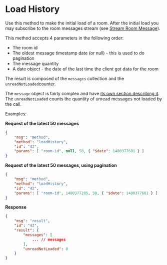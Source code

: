 # Load History

Use this method to make the initial load of a room. After the initial load you may subscribe to the room messages stream (see [Stream Room Message][1]).

This method accepts 4 parameters in the following order:
- The room id
- The oldest message timestamp date (or null) - this is used to do pagination
- The message quantity
- A date object - the date of the last time the client got data for the room

The result is composed of the `messages` collection and the `unreadNotLoaded`counter.

The `message` object is fairly complex and have [its own section describing it][2]. The `unreadNotLoaded` counts the quantity of unread messages not loaded by the call.

Examples:

**Request of the latest 50 messages**

```json
{
    "msg": "method",
    "method": "loadHistory",
    "id": "42",
    "params": [ "room-id", null, 50, { "$date": 1480377601 } ]
}
```

**Request of the latest 50 messages, using pagination**

```json
{
    "msg": "method",
    "method": "loadHistory",
    "id": "42",
    "params": [ "room-id", 1480377205, 50, { "$date": 1480377601 } ]
}
```

**Response**

```json
{
    "msg": "result",
    "id": "42",
    "result": {
        "messages": [
            ... // messages
        ],
        "unreadNotLoaded": 0
    }
}
```

[1]:../../2.%20Subscriptions/4.%20Stream%20Room%20Messages
[2]:../../3.%20The%20Message%20Object